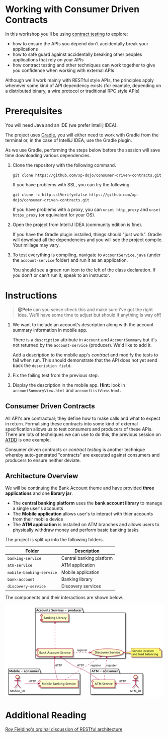 # Working with Consumer Driven Contracts

In this workshop you'll be using [contract testing](http://pact.io) to explore:

 * how to ensure the APIs you depend don't accidentally break your applications
 * how to safe guard against accidentally breaking other peoples applications that rely on your APIs
 * how contract testing and other techniques can work together to give you confidence when working with external APIs

Although we'll work mainly with RESTful style APIs, the principles apply whenever some kind of API dependency exists (for example, depending on a distributed binary, a wire protocol or traditional RPC style APIs)


# Prerequisites

You will need Java and an IDE (we prefer Intellij IDEA). 

The project uses [Gradle](https://gradle.org/), you will either need to work with Gradle from the terminal or, in the case of IntelliJ IDEA, use the Gradle plugin. 

As we use Gradle, performing the steps below before the session will save time downloading various dependencies.


1. Clone the repository with the following command.

   `git clone https://github.com/xp-dojo/consumer-driven-contracts.git`
  
   If you have problems with SSL, you can try the following.
   
   `git clone -c http.sslVerify=false https://github.com/xp-dojo/consumer-driven-contracts.git`
   
   If you have problems with a proxy, you can `unset http_proxy` and `unset https_proxy` (or equivalent for your OS).

1. Open the project from IntelliJ IDEA (community edition is fine). 

   If you have the Gradle plugin installed, things should "just work". Gradle will download all the dependencies and you will see the project compile. Your millage may vary.

1. To test everything is compiling, navigate to `AccountService.java` (under the `account-service` folder) and run it as an application.

   You should see a green run icon to the left of the class declaration. If you don't or can't run it, speak to an instructor.


# Instructions

> **@Pete** can you sense check this and make sure i've got the right idea. We'll have some time to adjust but should if anything is way off!

1. We want to include an account's description along with the account summary information in mobile app.

   There is a `description` attribute in `Account` and `AccountSummary` but it's not returned by the `account-service` (producer). We'd like to add it.
   
   Add a description to the mobile app's _contract_ and modify the tests to fail when run. This should demonstrate that the API does not yet send back the `description field`.
   
1. Fix the failing test from the previous step. 

1. Display the description in the mobile app. **Hint:** look in `accountSummaryView.html` and `accountListView.html`. 


## Consumer Driven Contracts

All API's are contractual; they define how to make calls and what to expect in return. Formalising these contracts into some kind of external specification allows us to test consumers and producers of these APIs. There are lots of techniques we can use to do this, the previous session on [ATDD](https://github.com/xp-dojo/atdd-bank-account) is one example.

Consumer driven contracts or _contract testing_ is another technique whereby auto-generated "contracts" are executed against consumers and producers to ensure neither deviate.


## Architecture Overview

We will be continuing the Bank Account theme and have provided **three applications** and one **library jar**. 

 * The **central banking platform** uses the **bank account library** to manage a single user's accounts
 * The **Mobile application** allows user's to interact with thier accounts from their mobile device
 * The **ATM application** is installed on ATM branches and allows users to physically withdraw money and perform basic banking tasks
 
 
The project is split up into the following folders.

| Folder                   | Description              |
|--------------------------|--------------------------|
| `banking-service`        | Central banking platform |
| `atm-service`            | ATM application          |
| `mobile-banking-service` | Mobile application       |
| `bank-account`           | Banking library          |
| `discovery-service`      | Discovery services       |


The components and their interactions are shown below.

![](architecture.png)




# Additional Reading

[Roy Fielding's orginal discussion of RESTful architecture](https://www.ics.uci.edu/~fielding/pubs/dissertation/rest_arch_style.htm)  
